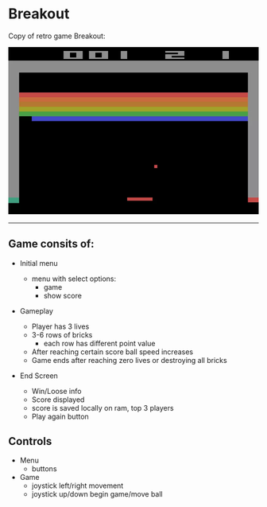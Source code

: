 # Breakout

Copy of retro game Breakout:

![alt text](Breakout.png)

-----

## Game consits of: 
- Initial menu
    - menu with select options:
      - game
      - show score
- Gameplay
    - Player has 3 lives
    - 3-6 rows of bricks
        - each row has different point value
    - After reaching certain score ball speed increases
    - Game ends after reaching zero lives or destroying all bricks
   
- End Screen
    - Win/Loose info
    - Score displayed
    - score is saved locally on ram, top 3 players
    - Play again button

## Controls
- Menu
    - buttons
- Game
    - joystick left/right movement
    - joystick up/down begin game/move ball
